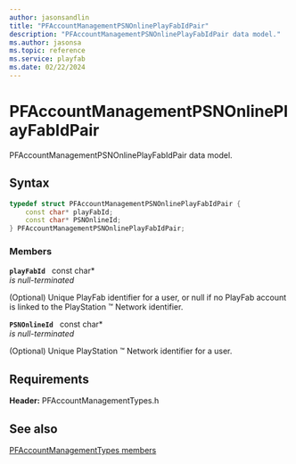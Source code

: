```yaml
---
author: jasonsandlin
title: "PFAccountManagementPSNOnlinePlayFabIdPair"
description: "PFAccountManagementPSNOnlinePlayFabIdPair data model."
ms.author: jasonsa
ms.topic: reference
ms.service: playfab
ms.date: 02/22/2024
---
```


# PFAccountManagementPSNOnlinePlayFabIdPair  

PFAccountManagementPSNOnlinePlayFabIdPair data model.  

## Syntax  
  
```cpp
typedef struct PFAccountManagementPSNOnlinePlayFabIdPair {  
    const char* playFabId;  
    const char* PSNOnlineId;  
} PFAccountManagementPSNOnlinePlayFabIdPair;  
```
  
### Members  
  
**`playFabId`** &nbsp; const char*  
*is null-terminated*  
  
(Optional) Unique PlayFab identifier for a user, or null if no PlayFab account is linked to the PlayStation :tm: Network identifier.
  
**`PSNOnlineId`** &nbsp; const char*  
*is null-terminated*  
  
(Optional) Unique PlayStation :tm: Network identifier for a user.
  
  
## Requirements  
  
**Header:** PFAccountManagementTypes.h
  
## See also  
[PFAccountManagementTypes members](../pfaccountmanagementtypes_members.md)  

  
  
